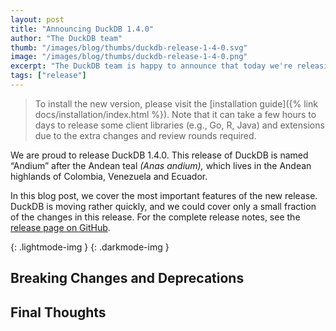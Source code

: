```yaml
---
layout: post
title: "Announcing DuckDB 1.4.0"
author: "The DuckDB team"
thumb: "/images/blog/thumbs/duckdb-release-1-4-0.svg"
image: "/images/blog/thumbs/duckdb-release-1-4-0.png"
excerpt: "The DuckDB team is happy to announce that today we're releasing DuckDB version 1.4.0, codenamed “Andium”."
tags: ["release"]
---
```


> To install the new version, please visit the [installation guide]({% link docs/installation/index.html %}). Note that it can take a few hours to days to release some client libraries (e.g., Go, R, Java) and extensions due to the extra changes and review rounds required.

We are proud to release DuckDB 1.4.0. This release of DuckDB is named “Andium” after the Andean teal _(Anas andium),_
which lives in the Andean highlands of Colombia, Venezuela and Ecuador.

In this blog post, we cover the most important features of the new release. DuckDB is moving rather quickly, and we could cover only a small fraction of the changes in this release. For the complete release notes, see the [release page on GitHub](https://github.com/duckdb/duckdb/releases/tag/v1.4.0).

<source src="https://blobs.duckdb.org/videos/cli-eta-light.mov" type="video/mp4" />{: .lightmode-img }
<source src="https://blobs.duckdb.org/videos/cli-eta-dark.mov" type="video/mp4" />{: .darkmode-img }


## Breaking Changes and Deprecations



## Final Thoughts

